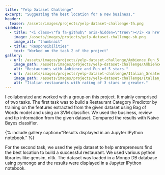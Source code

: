 ```yaml
---
title: "Yelp Dataset Challenge"
excerpt: "Suggesting the best location for a new business."
header:
  teaser: /assets/images/projects/yelp-dataset-challenge-th.png
sidebar:
  - title: "<i class=\"fa fa-github\" aria-hidden=\"true\"></i> <a href=\"https://github.com/yashketkar/yelp-dataset-challenge\">GitHub Repo</a>"
    image: /assets/images/projects/yelp-dataset-challenge-sb.png
    image_alt: "thumbnail"
  - title: "Responsibilities"
    text: "Worked on the task 2 of the project"
gallery:
  - url: /assets/images/projects/yelp-dataset-challenge/Ambience_Fun_5.png
    image_path: /assets/images/projects/yelp-dataset-challenge/Ambience_Fun_5.png
    alt: "Restaurants with Ambience and Fun of 5 stars."
  - url: /assets/images/projects/yelp-dataset-challenge/Italian_Greater_Than_3.png
    image_path: /assets/images/projects/yelp-dataset-challenge/Italian_Greater_Than_3.png
    alt: "Italian restaurants with rating of 3 stars or greater."
---
```

I collaborated and worked with a group on this project. It mainly comprised of two tasks. The first task was to build a Restaurant Category Predictor by training on the features extracted from the given dataset using Bag of Words model and using an SVM classifier. We used the business, review and tip information from the given dataset. Compared the results with Naive Bayes classifier.

{% include gallery caption="Results displayed in an Jupyter IPython notebook." %}

For the second task, we used the yelp dataset to help entrepreneurs find the best location to build a successful restaurant. We used various python libraries like gensim, nltk. The dataset was loaded in a Mongo DB database using pymongo and the results were displayed in a Jupyter IPython notebook.